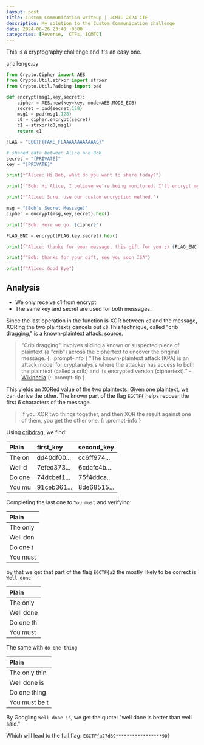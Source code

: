 ```yaml
---
layout: post
title: Custom Communication writeup | ICMTC 2024 CTF
description: My solution to the Custom Communication challenge
date: 2024-06-26 23:40 +0300
categories: [Reverse,  CTFs, ICMTC]
---
```

This is a cryptography challenge and it's an easy one.

challenge.py
```py
from Crypto.Cipher import AES
from Crypto.Util.strxor import strxor
from Crypto.Util.Padding import pad

def encrypt(msg1,key,secret):
    cipher = AES.new(key=key, mode=AES.MODE_ECB)
    secret = pad(secret,128)
    msg1 = pad(msg1,128)
    c0 = cipher.encrypt(secret)
    c1 = strxor(c0,msg1)
    return c1

FLAG = "EGCTF{FAKE_FLAAAAAAAAAAAAG}"

# shared data between Alice and Bob
secret = "[PRIVATE]"
key = "[PRIVATE]"

print(f"Alice: Hi Bob, what do you want to share today?")

print(f"Bob: Hi Alice, I believe we're being monitored. I'll encrypt my message before sending it to you.")

print(f"Alice: Sure, use our custom encryption method.")

msg = "[Bob's Secret Message]"
cipher = encrypt(msg,key,secret).hex()

print(f"Bob: Here we go. {cipher}")

FLAG_ENC = encrypt(FLAG,key,secret).hex()

print(f"Alice: thanks for your message, this gift for you ;) {FLAG_ENC}")

print(f"Bob: thanks for your gift, see you soon ISA")

print(f"Alice: Good Bye")
```

## Analysis
- We only receive c1 from encrypt.
- The same key and secret are used for both messages.

Since the last operation in the function is XOR between `c0` and the message, XORing the two plaintexts cancels out `c0`.This technique, called "crib dragging," is a known-plaintext attack.
[source](https://www.nku.edu/~christensen/Stream%20ciphers%20known%20plaintext%20attack%20on%20depth%20of%20two.pdf).
> "Crib dragging" involves sliding a known or suspected piece of plaintext (a "crib") across the ciphertext to uncover the original message.
{: .prompt-info }
> "The known-plaintext attack (KPA) is an attack model for cryptanalysis where the attacker has access to both the plaintext (called a crib) and its encrypted version (ciphertext)." - [Wikipedia](https://en.wikipedia.org/wiki/Known-plaintext_attack)
{: .prompt-tip }

This yields an XORed value of the two plaintexts. Given one plaintext, we can derive the other. The known part of the flag `EGCTF{` helps recover the first 6 characters of the message.
> If you XOR two things together, and then XOR the result against one of them, you get the other one.
{: .prompt-info }

Using [cribdrag](http://cribdrag.com/), we find:

| Plain           | first_key     | second_key  |
| :-------------- | :-------------| :---------- |
| The on          | dd40df00...   | cc6ff974... |
| Well d          | 7efed373...   | 6cdcfc4b... |
| Do one          | 74dcbef1...   | 75f4ddca... |
| You mu          | 91ceb361...   | 8de68515... |

Completing the last one to `You must` and verifying:

| Plain    |
| :------- |
| The only |
| Well don |
| Do one t |
| You must |

by that we get that part of the flag `EGCTF{a2`
the mostly likely to be correct is `Well done`

| Plain     |
| :-------- |
| The only  |
| Well done |
| Do one th |
| You must  |

The same with `do one thing`

| Plain          |
| :------------- |
| The only thin  |
| Well done is   |
| Do one thing   |
| You must be t  |

By Googling `Well done is`, we get the quote: "well done is better than well said."

Which will lead to the full flag: `EGCTF{a27d69*****************90}`
